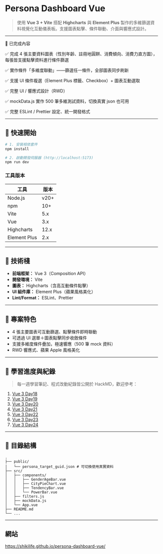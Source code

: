 # Persona Dashboard Vue

> 使用 **Vue 3 + Vite** 搭配 **Highcharts** 與 **Element Plus** 製作的多維篩選資料視覺化互動儀表板。支援圖表點擊、條件聯動、介面與響應式設計。

---
🚩 已完成內容

✅ 完成 4 張主要資料圖表（性別年齡、註冊地圓餅、消費傾向、消費力直方圖），每張皆支援點擊資料進行條件篩選

✅ 實作條件「多維度聯動」——篩選任一條件，全部圖表同步刷新

✅ 支援 UI 條件複選（Element Plus 標籤、Checkbox）+ 圖表互動選取

✅ 完整 UI / 響應式設計（RWD）

✅ mockData.js 實作 500 筆多維測試資料，切換真實 json 也可用

✅ 完整 ESLint / Prettier 設定、統一開發格式


---

## 🚀 快速開始

```bash
# 1. 安裝相依套件
npm install

# 2. 啟動開發伺服器 (http://localhost:5173)
npm run dev
```

### 工具版本

| 工具           | 版本   |
| ------------ | ---- |
| Node.js      | v20+ |
| npm          | 10+  |
| Vite         | 5.x  |
| Vue          | 3.x  |
| Highcharts   | 12.x |
| Element Plus | 2.x  |

---

## 🔧 技術棧

* **前端框架：** Vue 3（Composition API）
* **開發環境：** Vite
* **圖表：** Highcharts（含高互動條件點擊）
* **UI 組件庫：** Element Plus（蘋果風格美化）
* **Lint/Format：** ESLint、Prettier

---

## 🎯 專案特色

* 4 張主要圖表可互動篩選、點擊條件即時聯動
* 可透過 UI 選單＋圖表點擊同步收斂條件
* 支援多維度條件疊加，極速響應（500 筆 mock 資料）
* RWD 響應式、蘋果 Apple 風格美化

---

## 📝 學習進度與紀錄

> 每一週學習筆記、程式改動紀錄皆公開於 HackMD，歡迎參考：

1. [Vue 3  Day18](https://hackmd.io/@Shiki9029/BJbOFNIHle)
2. [Vue 3  Day19](https://hackmd.io/@Shiki9029/ry-jW-_See)
3. [Vue 3  Day20](https://hackmd.io/@Shiki9029/SkE6R-OHxg)
4. [Vue 3  Day21](https://hackmd.io/@Shiki9029/Hk7Rd0urxg)
5. [Vue 3  Day22](https://hackmd.io/@Shiki9029/BkkODDtHge)
6. [Vue 3  Day23](https://hackmd.io/@Shiki9029/BJwvzYKBlx)
7. [Vue 3  Day24](https://hackmd.io/@Shiki9029/SJdxOotSex)

---

## 📁 目錄結構

```
.
├── public/
│   └── persona_target_guid.json # 可切換使用真實資料
├── src/
│   ├── components/
│   │   ├── GenderAgeBar.vue
│   │   ├── CityPieChart.vue
│   │   ├── TendencyBar.vue
│   │   └── PowerBar.vue
│   ├── filters.js
│   ├── mockData.js
│   └── App.vue
├── README.md
└── ...
```
---
## 網站
https://shikilife.github.io/persona-dashboard-vue/


